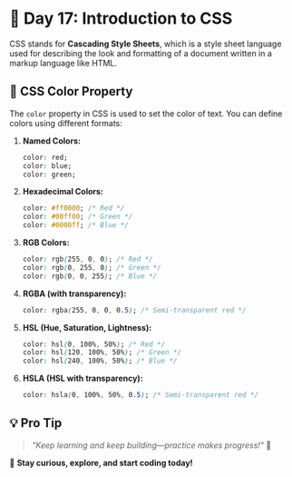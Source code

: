 # 🚀 **Day 17: Introduction to CSS**

CSS stands for **Cascading Style Sheets**, which is a style sheet language used for describing the look and formatting of a document written in a markup language like HTML.

## 🎨 **CSS Color Property**

The `color` property in CSS is used to set the color of text. You can define colors using different formats:

1. **Named Colors:**
   ```css
   color: red;
   color: blue;
   color: green;
   ```

2. **Hexadecimal Colors:**
   ```css
   color: #ff0000; /* Red */
   color: #00ff00; /* Green */
   color: #0000ff; /* Blue */
   ```

3. **RGB Colors:**
   ```css
   color: rgb(255, 0, 0); /* Red */
   color: rgb(0, 255, 0); /* Green */
   color: rgb(0, 0, 255); /* Blue */
   ```

4. **RGBA (with transparency):**
   ```css
   color: rgba(255, 0, 0, 0.5); /* Semi-transparent red */
   ```

5. **HSL (Hue, Saturation, Lightness):**
   ```css
   color: hsl(0, 100%, 50%); /* Red */
   color: hsl(120, 100%, 50%); /* Green */
   color: hsl(240, 100%, 50%); /* Blue */
   ```

6. **HSLA (HSL with transparency):**
   ```css
   color: hsla(0, 100%, 50%, 0.5); /* Semi-transparent red */
   ```

## 💡 **Pro Tip**

> _"Keep learning and keep building—practice makes progress!"_ 💪

🚀 **Stay curious, explore, and start coding today!**